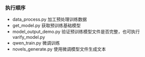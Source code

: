 ### 执行顺序
* data_process.py 加工预处理训练数据
* get_model.py 获取预训练基础模型
* model_output_demo.py 验证预训练模型文件是否完整，也可执行varify_model.py
* qwen_train.py 微调训练
* novels_generate.py 使用微调模型文件生成文本